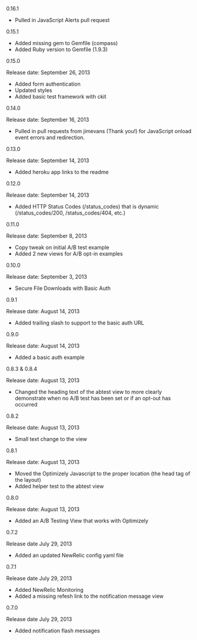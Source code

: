 0.16.1

+ Pulled in JavaScript Alerts pull request

0.15.1

+ Added missing gem to Gemfile (compass)
+ Added Ruby version to Gemfile (1.9.3)

0.15.0

Release date: September 26, 2013

+ Added form authentication
+ Updated styles
+ Added basic test framework with ckit


0.14.0

Release date: September 16, 2013

+ Pulled in pull requests from jimevans (Thank you!) for JavaScript onload event errors and redirection.


0.13.0

Release date: September 14, 2013

+ Added heroku app links to the readme


0.12.0

Release date: September 14, 2013

+ Added HTTP Status Codes (/status_codes) that is dynamic (/status_codes/200, /status_codes/404, etc.)


0.11.0

Release date: September 8, 2013

+ Copy tweak on initial A/B test example
+ Added 2 new views for A/B opt-in examples

0.10.0

Release date: September 3, 2013

+ Secure File Downloads with Basic Auth


0.9.1

Release date: August 14, 2013

+ Added trailing slash to support to the basic auth URL


0.9.0

Release date: August 14, 2013

+ Added a basic auth example


0.8.3 & 0.8.4

Release date: August 13, 2013

+ Changed the heading text of the abtest view to more clearly demonstrate when no A/B test has been set or if an opt-out has occurred


0.8.2

Release date: August 13, 2013

+ Small text change to the view


0.8.1

Release date: August 13, 2013

+ Moved the Optimizely Javascript to the proper location (the head tag of the layout)
+ Added helper test to the abtest view


0.8.0

Release date: August 13, 2013

+ Added an A/B Testing View that works with Optimizely


0.7.2

Release date July 29, 2013

+ Added an updated NewRelic config yaml file


0.7.1

Release date July 29, 2013

+ Added NewRelic Monitoring
+ Added a missing refesh link to the notification message view


0.7.0

Release date July 29, 2013

+ Added notification flash messages
